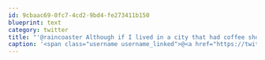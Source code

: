 ```yaml
---
id: 9cbaac69-0fc7-4cd2-9bd4-fe273411b150
blueprint: text
category: twitter
title: "'@raincoaster Although if I lived in a city that had coffee shops open past 10, I'd be out and about all the time as well."
caption: '<span class="username username_linked">@<a href="https://twitter.com/raincoaster" title="raincoaster">raincoaster</a></span> Although if I lived in a city that had coffee shops open past 10, I''d be out and about all the time as well.'
---
```

